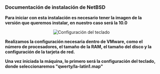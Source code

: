 ### Documentación de instalación de NetBSD

**Para iniciar con esta instalación es necesario tener la imagen de la versión que queremos instalar, en nuestro caso será la 10.0**  

<div align="center">
<img src="https://github.com/user-attachments/assets/1a1fa3ac-d721-4968-a141-230de605ca0e" alt="Configuración del teclado">
</div>

**Realizamos la configuración necesaria dentro de VMware, como el número de procesadores, el tamaño de la RAM, el tamaño del disco y la configuración de la tarjeta de red.**

**Una vez iniciada la máquina, lo primero será la configuración del teclado, donde seleccionaremos "qwerty/la-latin1.map"**

